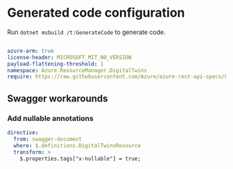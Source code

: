 # Generated code configuration

Run `dotnet msbuild /t:GenerateCode` to generate code.

``` yaml

azure-arm: true
license-header: MICROSOFT_MIT_NO_VERSION
payload-flattening-threshold: 1
namespace: Azure.ResourceManager.DigitalTwins
require: https://raw.githubusercontent.com/Azure/azure-rest-api-specs/8ba18e990a5c1a98d505018329d53272ce43f334/specification/digitaltwins/resource-manager/readme.md

```

## Swagger workarounds

### Add nullable annotations

``` yaml
directive:
  from: swagger-document
  where: $.definitions.DigitalTwinsResource
  transform: >
    $.properties.tags["x-nullable"] = true;
````
